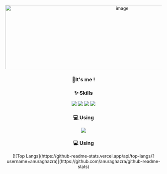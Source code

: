 <!-- 프로필 배너 -->
<p align="center">
  <img width="737" height="206" alt="image" src="https://github.com/user-attachments/assets/e381c0fa-37e2-4397-8e90-d690c97328f3" />
</p>

<!-- 소개 문구 -->
<h3 align="center">👋It's me !</h1>

<!-- Skills 섹션 -->
<h3 align="center">✨ Skills</h3>
<p align="center">
  <img src="https://img.shields.io/badge/Python-3776AB?style=for-the-badge&logo=python&logoColor=white"/>
  <img src="https://img.shields.io/badge/R-276DC3?style=for-the-badge&logo=r&logoColor=white"/>
  <img src="https://img.shields.io/badge/MySQL-005C84?style=for-the-badge&logo=mysql&logoColor=white"/>
  <img src="https://img.shields.io/badge/Neo4j-018bff?style=for-the-badge&logo=neo4j&logoColor=white"/>
</p>

<!-- Using 섹션 -->
<h3 align="center">💻 Using</h3>
<p align="center">
  <img src="https://img.shields.io/badge/mac%20os-000000?style=for-the-badge&logo=apple&logoColor=white"/>
</p>

<h3 align="center">💻 Using</h3>
<p align="center">
  [![Top Langs](https://github-readme-stats.vercel.app/api/top-langs/?username=anuraghazra)](https://github.com/anuraghazra/github-readme-stats)
